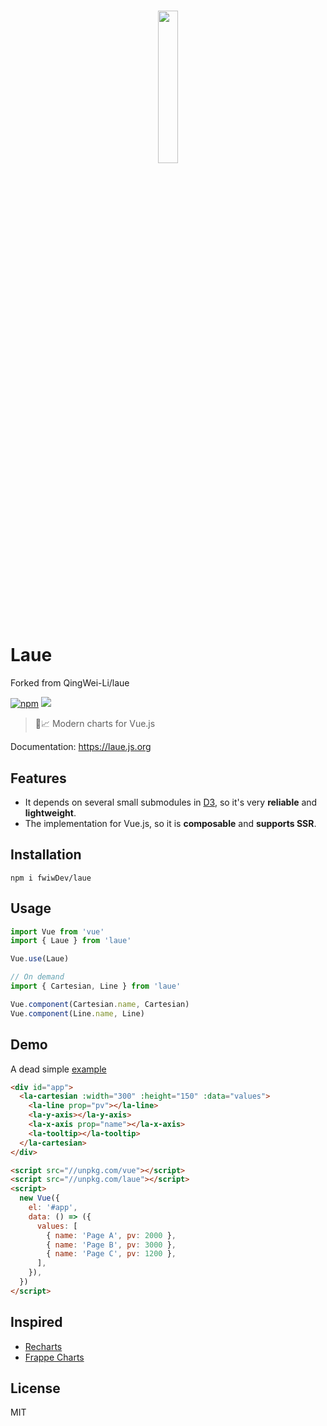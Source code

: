 <h1 align=center>
<img src="logo/512px.svg" width=25%>
</h1>

# Laue

Forked from QingWei-Li/laue

<!-- [![Build Status](https://img.shields.io/travis/fwiwDev/laue.svg?style=flat-square)](https://travis-ci.org/fwiwDev/laue) -->
<!-- [![Coverage Status](https://img.shields.io/coveralls/fwiwDev/laue.svg?style=flat-square)](https://coveralls.io/github/fwiwDev/laue?branch=master) -->

[![npm](https://img.shields.io/npm/v/laue.svg?style=flat-square)](https://www.npmjs.com/package/fwiwDev/laue)
![](http://img.badgesize.io/https://unpkg.com/laue?compression=gzip&label=gzip%20size&style=flat-square)

> 🖖📈 Modern charts for Vue.js

Documentation: https://laue.js.org

## Features

- It depends on several small submodules in [D3](//d3js.org), so it's very **reliable** and **lightweight**.
- The implementation for Vue.js, so it is **composable** and **supports SSR**.

## Installation

```shell
npm i fwiwDev/laue
```

## Usage

```javascript
import Vue from 'vue'
import { Laue } from 'laue'

Vue.use(Laue)

// On demand
import { Cartesian, Line } from 'laue'

Vue.component(Cartesian.name, Cartesian)
Vue.component(Line.name, Line)
```

## Demo

A dead simple [example](https://codepen.io/QingWei-Li/pen/EpOvNN)

```html
<div id="app">
  <la-cartesian :width="300" :height="150" :data="values">
    <la-line prop="pv"></la-line>
    <la-y-axis></la-y-axis>
    <la-x-axis prop="name"></la-x-axis>
    <la-tooltip></la-tooltip>
  </la-cartesian>
</div>

<script src="//unpkg.com/vue"></script>
<script src="//unpkg.com/laue"></script>
<script>
  new Vue({
    el: '#app',
    data: () => ({
      values: [
        { name: 'Page A', pv: 2000 },
        { name: 'Page B', pv: 3000 },
        { name: 'Page C', pv: 1200 },
      ],
    }),
  })
</script>
```

## Inspired

- [Recharts](https://github.com/recharts/recharts)
- [Frappe Charts](https://github.com/frappe/charts)

## License

MIT
